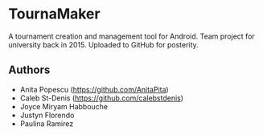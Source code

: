 # TournaMaker
A tournament creation and management tool for Android. Team project for university back in 2015. Uploaded to GitHub for posterity.

## Authors
* Anita Popescu (https://github.com/AnitaPita)
* Caleb St-Denis (https://github.com/calebstdenis)
* Joyce Miryam Habbouche
* Justyn Florendo
* Paulina Ramirez 

